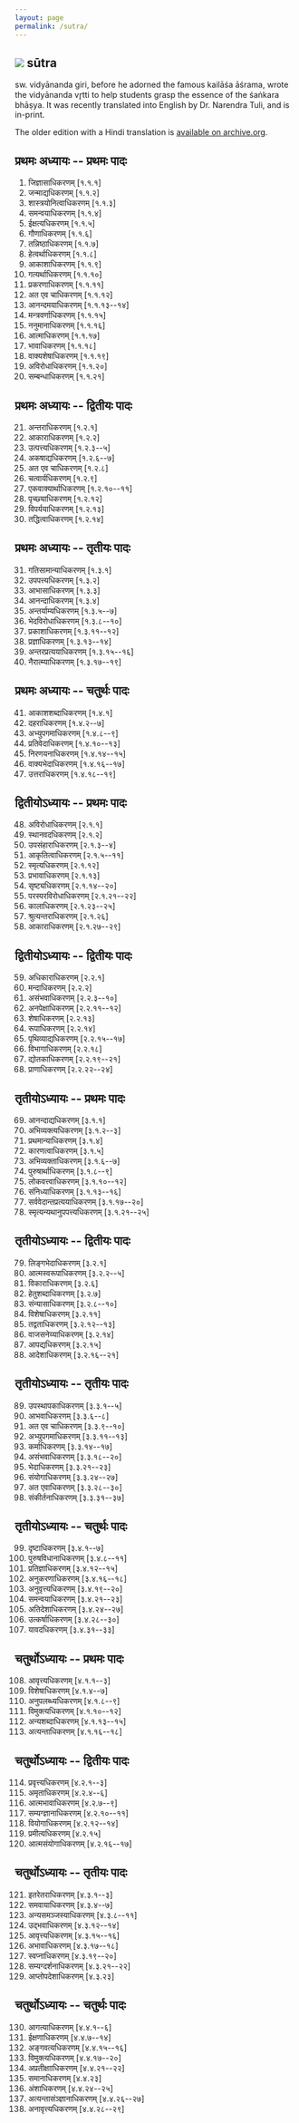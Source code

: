 ```yaml
---
layout: page
permalink: /sutra/
---
```


## <img src="/assets/images/icons/comments-solid.svg" class="icon-head"> sūtra

sw. vidyānanda giri, before he adorned the famous kailāśa āśrama, wrote the vidyānanda vr̥tti to help
students grasp the essence of the śaṅkara bhāṣya. It
was recently translated into English by Dr. Narendra Tuli, and is in-print.

The older edition with a Hindi translation is [available on archive.org](https://archive.org/details/brahma-sutra-vidyananda-vritti-swami-vidyanand-giri/page/n4/mode/1up?view=theater). 

<div class=skt markdown=1>

## प्रथमः अध्यायः -- प्रथमः पादः

1. जिज्ञासाधिकरणम् [१.१.१]  
2. जन्माद्यधिकरणम् [१.१.२]  
3. शास्त्रयोनित्वाधिकरणम् [१.१.३]  
4. समन्वयाधिकरणम् [१.१.४]  
5. ईक्षत्यधिकरणम् [१.१.५]  
6. गौणाधिकरणम् [१.१.६]  
7. तन्निष्ठाधिकरणम् [१.१.७]  
8. हेत्वर्थाधिकरणम् [१.१.८]  
9. आकाशाधिकरणम् [१.१.९]  
10. गत्यर्थाधिकरणम् [१.१.१०]  
11. प्रकरणाधिकरणम् [१.१.११]  
12. अत एव चाधिकरणम् [१.१.१२]  
13. आनन्दमयाधिकरणम् [१.१.१३--१४]  
14. मन्त्रवर्णाधिकरणम् [१.१.१५]  
15. ननुमानाधिकरणम् [१.१.१६]  
16. आत्माधिकरणम् [१.१.१७]  
17. भावाधिकरणम् [१.१.१८]  
18. वाक्यशेषाधिकरणम् [१.१.१९]  
19. अविरोधाधिकरणम् [१.१.२०]  
20. सम्बन्धाधिकरणम् [१.१.२१]  

## प्रथमः अध्यायः -- द्वितीयः पादः

21. अन्तराधिकरणम् [१.२.१]  
22. आकाराधिकरणम् [१.२.२]  
23. उत्पत्त्यधिकरणम् [१.२.३--५]  
24. अकषाद्यधिकरणम् [१.२.६--७]  
25. अत एव चाधिकरणम् [१.२.८]  
26. चत्वार्यधिकरणम् [१.२.९]  
27. एकवाक्यार्थाधिकरणम् [१.२.१०--११]  
28. पृच्छ्याधिकरणम् [१.२.१२]  
29. विपर्ययाधिकरणम् [१.२.१३]  
30. तद्धित्वाधिकरणम् [१.२.१४]  

## प्रथमः अध्यायः -- तृतीयः पादः

31. गतिसामान्याधिकरणम् [१.३.१]  
32. उपपत्त्यधिकरणम् [१.३.२]  
33. आभासाधिकरणम् [१.३.३]  
34. आनन्दाधिकरणम् [१.३.४]  
35. अन्तर्याम्यधिकरणम् [१.३.५--७]  
36. भेदविरोधाधिकरणम् [१.३.८--१०]  
37. प्रकाशाधिकरणम् [१.३.११--१२]  
38. प्रज्ञाधिकरणम् [१.३.१३--१४]  
39. अन्तरप्रत्ययाधिकरणम् [१.३.१५--१६]  
40. नैरात्म्याधिकरणम् [१.३.१७--१९]  

## प्रथमः अध्यायः -- चतुर्थः पादः

41. आकाशशब्दाधिकरणम् [१.४.१]  
42. दहराधिकरणम् [१.४.२--७]  
43. अभ्युपगमाधिकरणम् [१.४.८--९]  
44. प्रतिवेदाधिकरणम् [१.४.१०--१३]  
45. निरणयनाधिकरणम् [१.४.१४--१५]  
46. वाक्यभेदाधिकरणम् [१.४.१६--१७]  
47. उत्तराधिकरणम् [१.४.१८--१९]  

## द्वितीयोऽध्यायः -- प्रथमः पादः

48. अविरोधाधिकरणम् [२.१.१]  
49. स्थानवदधिकरणम् [२.१.२]  
50. उपसंहाराधिकरणम् [२.१.३--४]  
51. आकृतित्वाधिकरणम् [२.१.५--११]  
52. स्मृत्यधिकरणम् [२.१.१२]  
53. प्रभावाधिकरणम् [२.१.१३]  
54. सृष्ट्यधिकरणम् [२.१.१४--२०]  
55. परस्परविरोधाधिकरणम् [२.१.२१--२२]  
56. कालाधिकरणम् [२.१.२३--२५]  
57. श्रुत्यन्तराधिकरणम् [२.१.२६]  
58. आकाराधिकरणम् [२.१.२७--२९]  

## द्वितीयोऽध्यायः -- द्वितीयः पादः

59. अधिकाराधिकरणम् [२.२.१]  
60. मन्दाधिकरणम् [२.२.२]  
61. असंभवाधिकरणम् [२.२.३--१०]  
62. अनपेक्षाधिकरणम् [२.२.११--१२]  
63. शेषाधिकरणम् [२.२.१३]  
64. रूपाधिकरणम् [२.२.१४]  
65. पृथिव्याद्यधिकरणम् [२.२.१५--१७]  
66. विभागाधिकरणम् [२.२.१८]  
67. द्योतकाधिकरणम् [२.२.१९--२१]  
68. प्राणाधिकरणम् [२.२.२२--२४]  

## तृतीयोऽध्यायः -- प्रथमः पादः

69. आनन्दाद्यधिकरणम् [३.१.१]  
70. अभिव्यक्त्यधिकरणम् [३.१.२--३]  
71. प्रथमान्याधिकरणम् [३.१.४]  
72. कारणत्वाधिकरणम् [३.१.५]  
73. अभिव्यक्ताधिकरणम् [३.१.६--७]  
74. पुरुषार्थाधिकरणम् [३.१.८--९]  
75. लोकवत्त्वाधिकरणम् [३.१.१०--१२]  
76. संनिध्याधिकरणम् [३.१.१३--१६]  
77. सर्ववेदान्तप्रत्ययाधिकरणम् [३.१.१७--२०]  
78. स्मृत्यन्यथानुपपत्त्यधिकरणम् [३.१.२१--२५]  

## तृतीयोऽध्यायः -- द्वितीयः पादः

79. लिङ्गभेदाधिकरणम् [३.२.१]  
80. आत्मस्वरूपाधिकरणम् [३.२.२--५]  
81. विकाराधिकरणम् [३.२.६]  
82. हेतुशब्दाधिकरणम् [३.२.७]  
83. संन्यासाधिकरणम् [३.२.८--१०]  
84. विशेषाधिकरणम् [३.२.११]  
85. तद्वताधिकरणम् [३.२.१२--१३]  
86. वाजसनेय्याधिकरणम् [३.२.१४]  
87. आपद्यधिकरणम् [३.२.१५]  
88. आदेशाधिकरणम् [३.२.१६--२१]  

## तृतीयोऽध्यायः -- तृतीयः पादः

89. उपस्थापकाधिकरणम् [३.३.१--५]  
90. आभवाधिकरणम् [३.३.६--८]  
91. अत एव चाधिकरणम् [३.३.९--१०]  
92. अभ्युपगमाधिकरणम् [३.३.११--१३]  
93. कर्माधिकरणम् [३.३.१४--१७]  
94. असंभवाधिकरणम् [३.३.१८--२०]  
95. भेदाधिकरणम् [३.३.२१--२३]  
96. संयोगाधिकरणम् [३.३.२४--२७]  
97. अत एवाधिकरणम् [३.३.२८--३०]  
98. संकीर्तनाधिकरणम् [३.३.३१--३७]  

## तृतीयोऽध्यायः -- चतुर्थः पादः

99. दृष्टाधिकरणम् [३.४.१--७]  
100. पुरुषविधानाधिकरणम् [३.४.८--११]  
101. प्रतिज्ञाधिकरणम् [३.४.१२--१५]  
102. अनुकरणाधिकरणम् [३.४.१६--१८]  
103. अनुवृत्त्यधिकरणम् [३.४.१९--२०]  
104. समन्वयाधिकरणम् [३.४.२१--२३]  
105. अतिदेशाधिकरणम् [३.४.२४--२७]  
106. उत्कर्षाधिकरणम् [३.४.२८--३०]  
107. यावदधिकरणम् [३.४.३१--३३]  

## चतुर्थोऽध्यायः -- प्रथमः पादः

108. आवृत्त्यधिकरणम् [४.१.१--३]  
109. विशेषाधिकरणम् [४.१.४--७]  
110. अनुपलब्ध्यधिकरणम् [४.१.८--९]  
111. विमुक्त्यधिकरणम् [४.१.१०--१२]  
112. अन्यशब्दाधिकरणम् [४.१.१३--१५]  
113. अत्यन्ताधिकरणम् [४.१.१६--१८]  

## चतुर्थोऽध्यायः -- द्वितीयः पादः

114. प्रवृत्त्यधिकरणम् [४.२.१--३]  
115. अमृताधिकरणम् [४.२.४--६]  
116. आत्मभावाधिकरणम् [४.२.७--९]  
117. सम्यग्ज्ञानाधिकरणम् [४.२.१०--११]  
118. वियोगाधिकरणम् [४.२.१२--१४]  
119. प्रमीत्यधिकरणम् [४.२.१५]  
120. आत्मसंयोगाधिकरणम् [४.२.१६--१७]  

## चतुर्थोऽध्यायः -- तृतीयः पादः

121. इतरेतराधिकरणम् [४.३.१--३]  
122. समवायाधिकरणम् [४.३.४--७]  
123. अन्यसमञ्जस्याधिकरणम् [४.३.८--११]  
124. उद्भवाधिकरणम् [४.३.१२--१४]  
125. आवृत्त्यधिकरणम् [४.३.१५--१६]  
126. अभावाधिकरणम् [४.३.१७--१८]  
127. स्वप्नाधिकरणम् [४.३.१९--२०]  
128. सम्यग्दर्शनाधिकरणम् [४.३.२१--२२]  
129. आप्तोपदेशाधिकरणम् [४.३.२३]  

## चतुर्थोऽध्यायः -- चतुर्थः पादः

130. आगत्याधिकरणम् [४.४.१--६]  
131. ईक्षणाधिकरणम् [४.४.७--१४]  
132. अङ्गवत्यधिकरणम् [४.४.१५--१६]  
133. विमुक्त्यधिकरणम् [४.४.१७--२०]  
134. अप्रतीक्षााधिकरणम् [४.४.२१--२२]  
135. समानाधिकरणम् [४.४.२३]  
136. अंशाधिकरणम् [४.४.२४--२५]  
137. अत्यन्तासंञ्ज्ञानाधिकरणम् [४.४.२६--२७]  
138. अनावृत्त्यधिकरणम् [४.४.२८--२९]  

</div>
